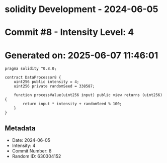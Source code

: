 ﻿# solidity Development - 2024-06-05
# Commit #8 - Intensity Level: 4
# Generated on: 2025-06-07 11:46:01
```solidity
pragma solidity ^0.8.0;

contract DataProcessor8 {
    uint256 public intensity = 4;
    uint256 private randomSeed = 338587;

    function processValue(uint256 input) public view returns (uint256) {
        return input * intensity + randomSeed % 100;
    }
}
```
## Metadata
- Date: 2024-06-05
- Intensity: 4
- Commit Number: 8
- Random ID: 630304152
